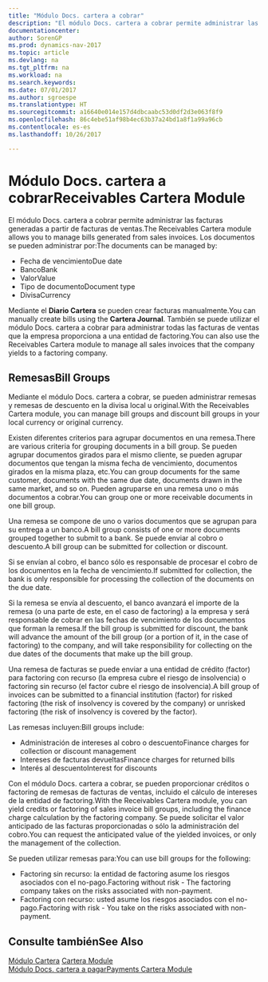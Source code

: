 ```yaml
---
title: "Módulo Docs. cartera a cobrar"
description: "El módulo Docs. cartera a cobrar permite administrar las facturas generadas a partir de facturas de ventas."
documentationcenter: 
author: SorenGP
ms.prod: dynamics-nav-2017
ms.topic: article
ms.devlang: na
ms.tgt_pltfrm: na
ms.workload: na
ms.search.keywords: 
ms.date: 07/01/2017
ms.author: sgroespe
ms.translationtype: HT
ms.sourcegitcommit: a16640e014e157d4dbcaabc53d0df2d3e063f8f9
ms.openlocfilehash: 86c4ebe51af98b4ec63b37a24bd1a8f1a99a96cb
ms.contentlocale: es-es
ms.lasthandoff: 10/26/2017

---
```

# <a name="receivables-cartera-module"></a><span data-ttu-id="ff624-103">Módulo Docs. cartera a cobrar</span><span class="sxs-lookup"><span data-stu-id="ff624-103">Receivables Cartera Module</span></span>
<span data-ttu-id="ff624-104">El módulo Docs. cartera a cobrar permite administrar las facturas generadas a partir de facturas de ventas.</span><span class="sxs-lookup"><span data-stu-id="ff624-104">The Receivables Cartera module allows you to manage bills generated from sales invoices.</span></span> <span data-ttu-id="ff624-105">Los documentos se pueden administrar por:</span><span class="sxs-lookup"><span data-stu-id="ff624-105">The documents can be managed by:</span></span>  

- <span data-ttu-id="ff624-106">Fecha de vencimiento</span><span class="sxs-lookup"><span data-stu-id="ff624-106">Due date</span></span>  
- <span data-ttu-id="ff624-107">Banco</span><span class="sxs-lookup"><span data-stu-id="ff624-107">Bank</span></span>  
- <span data-ttu-id="ff624-108">Valor</span><span class="sxs-lookup"><span data-stu-id="ff624-108">Value</span></span>  
- <span data-ttu-id="ff624-109">Tipo de documento</span><span class="sxs-lookup"><span data-stu-id="ff624-109">Document type</span></span>  
- <span data-ttu-id="ff624-110">Divisa</span><span class="sxs-lookup"><span data-stu-id="ff624-110">Currency</span></span>  

<span data-ttu-id="ff624-111">Mediante el **Diario Cartera** se pueden crear facturas manualmente.</span><span class="sxs-lookup"><span data-stu-id="ff624-111">You can manually create bills using the **Cartera Journal**.</span></span> <span data-ttu-id="ff624-112">También se puede utilizar el módulo Docs. cartera a cobrar para administrar todas las facturas de ventas que la empresa proporciona a una entidad de factoring.</span><span class="sxs-lookup"><span data-stu-id="ff624-112">You can also use the Receivables Cartera module to manage all sales invoices that the company yields to a factoring company.</span></span>  

## <a name="bill-groups"></a><span data-ttu-id="ff624-113">Remesas</span><span class="sxs-lookup"><span data-stu-id="ff624-113">Bill Groups</span></span>  
<span data-ttu-id="ff624-114">Mediante el módulo Docs. cartera a cobrar, se pueden administrar remesas y remesas de descuento en la divisa local u original.</span><span class="sxs-lookup"><span data-stu-id="ff624-114">With the Receivables Cartera module, you can manage bill groups and discount bill groups in your local currency or original currency.</span></span>  

<span data-ttu-id="ff624-115">Existen diferentes criterios para agrupar documentos en una remesa.</span><span class="sxs-lookup"><span data-stu-id="ff624-115">There are various criteria for grouping documents in a bill group.</span></span> <span data-ttu-id="ff624-116">Se pueden agrupar documentos girados para el mismo cliente, se pueden agrupar documentos que tengan la misma fecha de vencimiento, documentos girados en la misma plaza, etc.</span><span class="sxs-lookup"><span data-stu-id="ff624-116">You can group documents for the same customer, documents with the same due date, documents drawn in the same market, and so on.</span></span> <span data-ttu-id="ff624-117">Pueden agruparse en una remesa uno o más documentos a cobrar.</span><span class="sxs-lookup"><span data-stu-id="ff624-117">You can group one or more receivable documents in one bill group.</span></span>  

<span data-ttu-id="ff624-118">Una remesa se compone de uno o varios documentos que se agrupan para su entrega a un banco.</span><span class="sxs-lookup"><span data-stu-id="ff624-118">A bill group consists of one or more documents grouped together to submit to a bank.</span></span> <span data-ttu-id="ff624-119">Se puede enviar al cobro o descuento.</span><span class="sxs-lookup"><span data-stu-id="ff624-119">A bill group can be submitted for collection or discount.</span></span>  

<span data-ttu-id="ff624-120">Si se envían al cobro, el banco sólo es responsable de procesar el cobro de los documentos en la fecha de vencimiento.</span><span class="sxs-lookup"><span data-stu-id="ff624-120">If submitted for collection, the bank is only responsible for processing the collection of the documents on the due date.</span></span>  

<span data-ttu-id="ff624-121">Si la remesa se envía al descuento, el banco avanzará el importe de la remesa (o una parte de este, en el caso de factoring) a la empresa y será responsable de cobrar en las fechas de vencimiento de los documentos que forman la remesa.</span><span class="sxs-lookup"><span data-stu-id="ff624-121">If the bill group is submitted for discount, the bank will advance the amount of the bill group (or a portion of it, in the case of factoring) to the company, and will take responsibility for collecting on the due dates of the documents that make up the bill group.</span></span>  

<span data-ttu-id="ff624-122">Una remesa de facturas se puede enviar a una entidad de crédito (factor) para factoring con recurso (la empresa cubre el riesgo de insolvencia) o factoring sin recurso (el factor cubre el riesgo de insolvencia).</span><span class="sxs-lookup"><span data-stu-id="ff624-122">A bill group of invoices can be submitted to a financial institution (factor) for risked factoring (the risk of insolvency is covered by the company) or unrisked factoring (the risk of insolvency is covered by the factor).</span></span>  

<span data-ttu-id="ff624-123">Las remesas incluyen:</span><span class="sxs-lookup"><span data-stu-id="ff624-123">Bill groups include:</span></span>  

- <span data-ttu-id="ff624-124">Administración de intereses al cobro o descuento</span><span class="sxs-lookup"><span data-stu-id="ff624-124">Finance charges for collection or discount management</span></span>  
- <span data-ttu-id="ff624-125">Intereses de facturas devueltas</span><span class="sxs-lookup"><span data-stu-id="ff624-125">Finance charges for returned bills</span></span>  
- <span data-ttu-id="ff624-126">Interés al descuento</span><span class="sxs-lookup"><span data-stu-id="ff624-126">Interest for discounts</span></span>  

<span data-ttu-id="ff624-127">Con el módulo Docs. cartera a cobrar, se pueden proporcionar créditos o factoring de remesas de facturas de ventas, incluido el cálculo de intereses de la entidad de factoring.</span><span class="sxs-lookup"><span data-stu-id="ff624-127">With the Receivables Cartera module, you can yield credits or factoring of sales invoice bill groups, including the finance charge calculation by the factoring company.</span></span> <span data-ttu-id="ff624-128">Se puede solicitar el valor anticipado de las facturas proporcionadas o sólo la administración del cobro.</span><span class="sxs-lookup"><span data-stu-id="ff624-128">You can request the anticipated value of the yielded invoices, or only the management of the collection.</span></span>  

<span data-ttu-id="ff624-129">Se pueden utilizar remesas para:</span><span class="sxs-lookup"><span data-stu-id="ff624-129">You can use bill groups for the following:</span></span>  

- <span data-ttu-id="ff624-130">Factoring sin recurso: la entidad de factoring asume los riesgos asociados con el no-pago.</span><span class="sxs-lookup"><span data-stu-id="ff624-130">Factoring without risk - The factoring company takes on the risks associated with non-payment.</span></span>  
- <span data-ttu-id="ff624-131">Factoring con recurso: usted asume los riesgos asociados con el no-pago.</span><span class="sxs-lookup"><span data-stu-id="ff624-131">Factoring with risk - You take on the risks associated with non-payment.</span></span>  

## <a name="see-also"></a><span data-ttu-id="ff624-132">Consulte también</span><span class="sxs-lookup"><span data-stu-id="ff624-132">See Also</span></span>  
 <span data-ttu-id="ff624-133">[Módulo Cartera](cartera-module.md) </span><span class="sxs-lookup"><span data-stu-id="ff624-133">[Cartera Module](cartera-module.md) </span></span>  
 [<span data-ttu-id="ff624-134">Módulo Docs. cartera a pagar</span><span class="sxs-lookup"><span data-stu-id="ff624-134">Payments Cartera Module</span></span>](payments-cartera-module.md)

